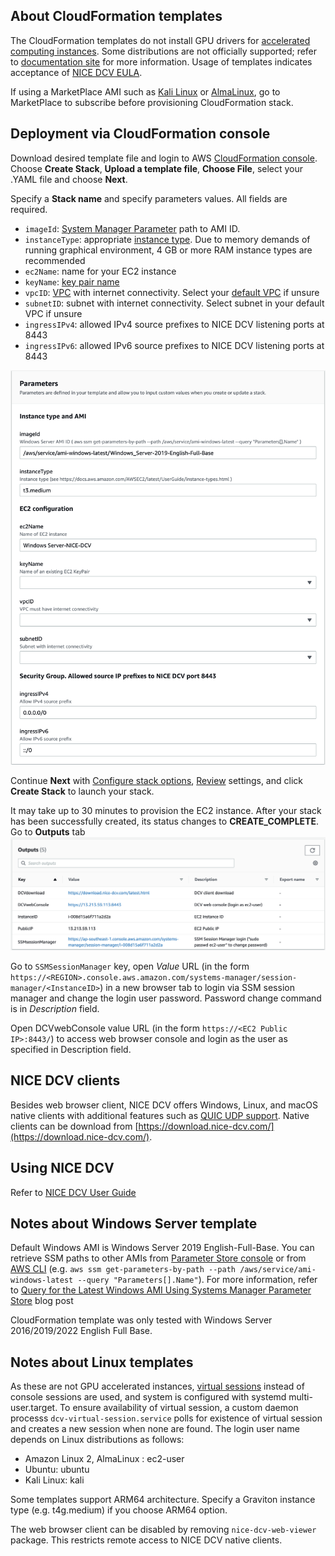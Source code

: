 ## About CloudFormation templates
The CloudFormation templates do not install GPU drivers for [accelerated computing instances](https://docs.aws.amazon.com/dcv/latest/adminguide/setting-up-installing-winprereq.html#setting-up-installing-graphics). Some distributions are not officially supported; refer to [documentation site](https://docs.aws.amazon.com/dcv/index.html) for more information. Usage of templates indicates acceptance of [NICE DCV EULA](https://www.nice-dcv.com/eula.html).

If using a MarketPlace AMI such as [Kali Linux](https://aws.amazon.com/marketplace/pp/prodview-fznsw3f7mq7to) or [AlmaLinux](https://aws.amazon.com/marketplace/pp/prodview-mku4y3g4sjrye?), go to MarketPlace to subscribe before provisioning CloudFormation stack. 


## Deployment via CloudFormation console
Download desired template file and login to AWS [CloudFormation console](https://console.aws.amazon.com/cloudformation/home#/stacks/create/template). Choose **Create Stack**, **Upload a template file**, **Choose File**, select your .YAML file and choose **Next**.

Specify a **Stack name** and specify parameters values. All fields are required. 
- `imageId`: [System Manager Parameter](https://aws.amazon.com/blogs/compute/using-system-manager-parameter-as-an-alias-for-ami-id/) path to AMI ID. 
-  `instanceType`: appropriate [instance type](https://docs.aws.amazon.com/AWSEC2/latest/UserGuide/instance-types.html). Due to memory demands of running graphical environment, 4 GB or more RAM instance types are recommended
- `ec2Name`: name for your EC2 instance
- `keyName`: [key pair name](https://docs.aws.amazon.com/AWSEC2/latest/UserGuide/ec2-key-pairs.html)
- `vpcID`: [VPC](https://docs.aws.amazon.com/vpc/latest/userguide/what-is-amazon-vpc.html) with internet connectivity. Select your [default VPC](https://docs.aws.amazon.com/vpc/latest/userguide/default-vpc.html) if unsure
- `subnetID`: subnet with internet connectivity. Select subnet in your default VPC if unsure
- `ingressIPv4`: allowed IPv4 source prefixes to NICE DCV listening ports at 8443
- `ingressIPv6`: allowed IPv6 source prefixes to NICE DCV listening ports at 8443

![CloudFormation parameters](/images/parameters.png "Parameters")

Continue **Next** with [Configure stack options](https://docs.aws.amazon.com/AWSCloudFormation/latest/UserGuide/cfn-console-add-tags.html), [Review](https://docs.aws.amazon.com/AWSCloudFormation/latest/UserGuide/cfn-using-console-create-stack-review.html) settings, and click **Create Stack** to launch your stack. 

It may take up to 30 minutes to provision the EC2 instance. After your stack has been successfully created, its status changes to **CREATE_COMPLETE**.
Go to **Outputs** tab
![CloudFormation Outputs](/images/outputs.png "Outputs")

Go to `SSMSessionManager` key, open *Value* URL (in the form `https://<REGION>.console.aws.amazon.com/systems-manager/session-manager/<InstanceID>`) in a new browser tab to login via SSM session manager and change the login user password. Password change command is in *Description* field.

Open DCVwebConsole value URL (in the form `https://<EC2 Public IP>:8443/`) to access web browser console and login as the user as specified in Description field. 

## NICE DCV clients

Besides web browser client, NICE DCV offers Windows, Linux, and macOS native clients with additional features such as [QUIC UDP support](https://docs.aws.amazon.com/dcv/latest/adminguide/enable-quic.html). Native clients can be download from [https://download.nice-dcv.com/](https://download.nice-dcv.com/). 

## Using NICE DCV
Refer to [NICE DCV User Guide](https://docs.aws.amazon.com/dcv/latest/userguide/getting-started.html)

## Notes about Windows Server template
Default Windows AMI is Windows Server 2019 English-Full-Base. You can retrieve SSM paths to other AMIs from [Parameter Store console](https://docs.aws.amazon.com/systems-manager/latest/userguide/parameter-store-finding-public-parameters.html#paramstore-discover-public-console) or from [AWS CLI](https://aws.amazon.com/cli/) (e.g. `aws ssm get-parameters-by-path --path /aws/service/ami-windows-latest --query "Parameters[].Name"`). For more information, refer to [Query for the Latest Windows AMI Using Systems Manager Parameter Store](https://aws.amazon.com/blogs/mt/query-for-the-latest-windows-ami-using-systems-manager-parameter-store/) blog post
 
CloudFormation template was only tested with Windows Server 2016/2019/2022 English Full Base.

## Notes about Linux templates
As these are not GPU accelerated instances, [virtual sessions](https://docs.aws.amazon.com/dcv/latest/adminguide/managing-sessions-start.html#managing-sessions-start-manual) instead of console sessions are used, and system is configured with systemd multi-user.target. To ensure availability of virtual session, a custom daemon processs `dcv-virtual-session.service` polls for existence of virtual session and creates a new session when none are found. 
The login user name depends on Linux distributions as follows:
- Amazon Linux 2, AlmaLinux : ec2-user
- Ubuntu: ubuntu
- Kali Linux: kali

Some templates support ARM64 architecture. Specify a Graviton instance type (e.g. t4g.medium) if you choose ARM64 option. 

The web browser client can be disabled by removing `nice-dcv-web-viewer` package. This restricts remote access to NICE DCV native clients. 




